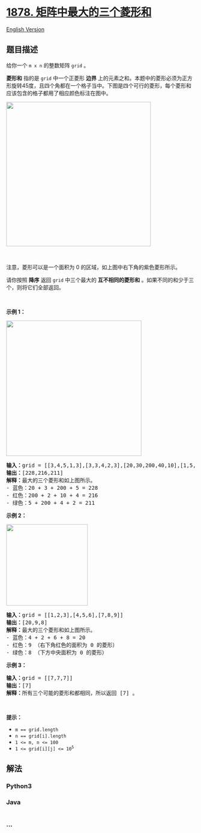 # [1878. 矩阵中最大的三个菱形和](https://leetcode.cn/problems/get-biggest-three-rhombus-sums-in-a-grid)

[English Version](/solution/1800-1899/1878.Get%20Biggest%20Three%20Rhombus%20Sums%20in%20a%20Grid/README_EN.md)

## 题目描述

<!-- 这里写题目描述 -->

<p>给你一个 <code>m x n</code> 的整数矩阵 <code>grid</code> 。</p>

<p><strong>菱形和</strong> 指的是 <code>grid</code> 中一个正菱形 <strong>边界</strong> 上的元素之和。本题中的菱形必须为正方形旋转45度，且四个角都在一个格子当中。下图是四个可行的菱形，每个菱形和应该包含的格子都用了相应颜色标注在图中。</p>
<img alt="" src="https://fastly.jsdelivr.net/gh/doocs/leetcode@main/solution/1800-1899/1878.Get%20Biggest%20Three%20Rhombus%20Sums%20in%20a%20Grid/images/pc73-q4-desc-2.png" style="width: 385px; height: 385px;" />
<p> </p>

<p>注意，菱形可以是一个面积为 0 的区域，如上图中右下角的紫色菱形所示。</p>

<p>请你按照 <strong>降序</strong> 返回 <code>grid</code> 中三个最大的 <strong>互不相同的菱形和</strong> 。如果不同的和少于三个，则将它们全部返回。</p>

<p> </p>

<p><strong>示例 1：</strong></p>
<img alt="" src="https://fastly.jsdelivr.net/gh/doocs/leetcode@main/solution/1800-1899/1878.Get%20Biggest%20Three%20Rhombus%20Sums%20in%20a%20Grid/images/pc73-q4-ex1.png" style="width: 360px; height: 361px;" />
<pre>
<b>输入：</b>grid = [[3,4,5,1,3],[3,3,4,2,3],[20,30,200,40,10],[1,5,5,4,1],[4,3,2,2,5]]
<b>输出：</b>[228,216,211]
<b>解释：</b>最大的三个菱形和如上图所示。
- 蓝色：20 + 3 + 200 + 5 = 228
- 红色：200 + 2 + 10 + 4 = 216
- 绿色：5 + 200 + 4 + 2 = 211
</pre>

<p><strong>示例 2：</strong></p>
<img alt="" src="https://fastly.jsdelivr.net/gh/doocs/leetcode@main/solution/1800-1899/1878.Get%20Biggest%20Three%20Rhombus%20Sums%20in%20a%20Grid/images/pc73-q4-ex2.png" style="width: 217px; height: 217px;" />
<pre>
<b>输入：</b>grid = [[1,2,3],[4,5,6],[7,8,9]]
<b>输出：</b>[20,9,8]
<b>解释：</b>最大的三个菱形和如上图所示。
- 蓝色：4 + 2 + 6 + 8 = 20
- 红色：9 （右下角红色的面积为 0 的菱形）
- 绿色：8 （下方中央面积为 0 的菱形）
</pre>

<p><strong>示例 3：</strong></p>

<pre>
<b>输入：</b>grid = [[7,7,7]]
<b>输出：</b>[7]
<b>解释：</b>所有三个可能的菱形和都相同，所以返回 [7] 。
</pre>

<p> </p>

<p><strong>提示：</strong></p>

<ul>
	<li><code>m == grid.length</code></li>
	<li><code>n == grid[i].length</code></li>
	<li><code>1 <= m, n <= 100</code></li>
	<li><code>1 <= grid[i][j] <= 10<sup>5</sup></code></li>
</ul>

## 解法

<!-- 这里可写通用的实现逻辑 -->

<!-- tabs:start -->

### **Python3**

<!-- 这里可写当前语言的特殊实现逻辑 -->



### **Java**

<!-- 这里可写当前语言的特殊实现逻辑 -->

```java

```

### **...**

```

```


